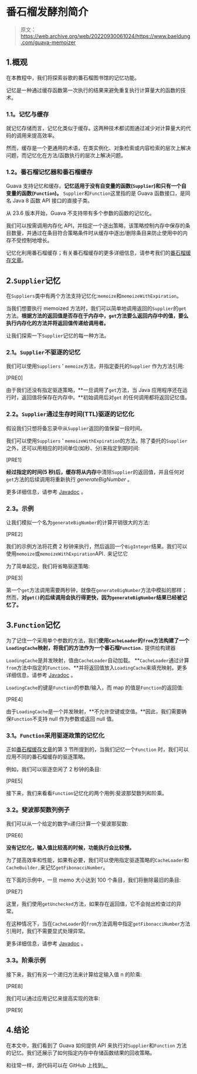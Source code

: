 # 番石榴发酵剂简介

> 原文：<https://web.archive.org/web/20220930061024/https://www.baeldung.com/guava-memoizer>

## 1.概观

在本教程中，我们将探索谷歌的番石榴图书馆的记忆功能。

记忆是一种通过缓存函数第一次执行的结果来避免重复执行计算量大的函数的技术。

### **1.1。记忆与缓存**

就记忆存储而言，记忆化类似于缓存。这两种技术都试图通过减少对计算量大的代码的调用来提高效率。

然而，缓存是一个更通用的术语，在类实例化、对象检索或内容检索的层次上解决问题，而记忆化在方法/函数执行的层次上解决问题。

### **1.2。番石榴记忆器和番石榴缓存**

Guava 支持记忆和缓存。**记忆适用于没有自变量的函数(`Supplier`)和只有一个自变量的函数(`Function`)。** `Supplier`和`Function`这里指的是 Guava 函数接口，是同名 Java 8 函数 API 接口的直接子类。

从 23.6 版本开始，Guava 不支持带有多个参数的函数的记忆化。

我们可以按需调用内存化 API，并指定一个逐出策略，该策略控制内存中保存的条目数量，并通过在条目符合策略条件时从缓存中逐出/删除条目来防止使用中的内存不受控制地增长。

记忆化利用番石榴缓存；有关番石榴缓存的更多详细信息，请参考我们的[番石榴缓存文章](/web/20220630142555/https://www.baeldung.com/guava-cache)。

## 2.`Supplier`记忆

在`Suppliers`类中有两个方法支持记忆化:`memoize`和`memoizeWithExpiration`。

当我们想要执行 memoized 方法时，我们可以简单地调用返回的`Supplier`的`get`方法。**根据方法的返回值是否存在于内存中，`get`方法要么返回内存中的值，要么执行内存化的方法并将返回值传递给调用者。**

让我们探索一下`Supplier`记忆的每一种方法。

### **2.1。`Supplier`不驱逐的记忆**

我们可以使用`Suppliers` ' `memoize`方法，并指定委托的`Supplier` 作为方法引用:

[PRE0]

由于我们还没有指定驱逐策略，**一旦调用了`get`方法，当 Java 应用程序还在运行时，返回值将保存在内存中。**初始调用后对`get` 的任何调用都将返回记忆值。

### **2.2。`Supplier`通过生存时间(TTL)驱逐的记忆化**

假设我们只想将备忘录中从`Supplier`返回的值保留一段时间。

我们可以使用`Suppliers` ' `memoizeWithExpiration`的方法，除了委托的`Supplier`之外，还可以用相应的时间单位(如秒、分)来指定到期时间:

[PRE1]

**经过指定的时间(5 秒)后，缓存将从内存**中清除`Supplier`的返回值，并且任何对`get`方法的后续调用将重新执行 *generateBigNumber* 。

更多详细信息，请参考 [Javadoc](https://web.archive.org/web/20220630142555/https://google.github.io/guava/releases/23.0/api/docs/com/google/common/base/Suppliers.html#memoizeWithExpiration-com.google.common.base.Supplier-long-java.util.concurrent.TimeUnit-) 。

### **2.3。示例**

让我们模拟一个名为`generateBigNumber`的计算开销很大的方法:

[PRE2]

我们的示例方法将花费 2 秒钟来执行，然后返回一个`BigInteger`结果。我们可以使用`memoize`或`memoizeWithExpiration`API`.` 来记忆它

为了简单起见，我们将省略驱逐策略:

[PRE3]

第一个`get`方法调用需要两秒钟，就像在`generateBigNumber`方法中模拟的那样；然而，**对`get()`的后续调用会执行得更快，因为`generateBigNumber`结果已经被记忆了。**

## 3.`Function`记忆

为了记住一个采用单个参数的方法，我们**使用`CacheLoader`的`from`方法构建了一个`LoadingCache`映射，将我们的方法作为一个番石榴`Function.`** 提供给构建器

`LoadingCache`是并发映射，值由`CacheLoader`自动加载。 **`CacheLoader`通过计算`from`方法中指定的`Function`、**并将返回值放入`LoadingCache`来填充映射。更多详细信息，请参考 [Javadoc](https://web.archive.org/web/20220630142555/https://google.github.io/guava/releases/23.0/api/docs/com/google/common/cache/CacheLoader.html#from-com.google.common.base.Function-) 。

`LoadingCache`的键是`Function`的参数/输入，而 map 的值是`Function`的返回值:

[PRE4]

由于`LoadingCache`是一个并发映射，**不允许空键或空值。**因此，我们需要确保`Function`不支持 null 作为参数或返回 null 值。

### **3.1。`Function`采用驱逐政策的记忆化**

正如[番石榴缓存文章](/web/20220630142555/https://www.baeldung.com/guava-cache)的第 3 节所提到的，当我们记忆一个`Function` 时，我们可以应用不同的番石榴缓存的驱逐策略。

例如，我们可以驱逐空闲了 2 秒钟的条目:

[PRE5]

接下来，我们来看看`Function`记忆化的两个用例:斐波那契数列和阶乘。

### **3.2。斐波那契数列例子**

我们可以从一个给定的数字`n`递归计算一个斐波那契数:

[PRE6]

**没有记忆化，输入值比较高的时候，功能执行会比较慢。**

为了提高效率和性能，如果有必要，我们可以使用指定驱逐策略的`CacheLoader`和`CacheBuilder,`来记忆`getFibonacciNumber`。

在下面的示例中，一旦 memo 大小达到 100 个条目，我们将删除最旧的条目:

[PRE7]

这里，我们使用`getUnchecked`方法，如果存在返回值，它不会抛出检查过的异常。

在这种情况下，当在`CacheLoader`的`from`方法调用中指定`getFibonacciNumber`方法引用时，我们不需要显式处理异常。

更多详细信息，请参考 [Javadoc](https://web.archive.org/web/20220630142555/https://google.github.io/guava/releases/23.0/api/docs/com/google/common/cache/LoadingCache.html#getUnchecked-K-) 。

### **3.3。阶乘示例**

接下来，我们有另一个递归方法来计算给定输入值 n 的阶乘:

[PRE8]

我们可以通过应用记忆来提高实现的效率:

[PRE9]

## 4.结论

在本文中，我们看到了 Guava 如何提供 API 来执行对`Supplier`和`Function` 方法的记忆。我们还展示了如何指定内存中存储函数结果的回收策略。

和往常一样，源代码可以在 GitHub 上找到[。](https://web.archive.org/web/20220630142555/https://github.com/eugenp/tutorials/tree/master/guava-modules/guava-core)